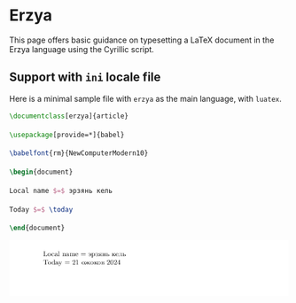 # Erzya

This page offers basic guidance on typesetting a LaTeX document in the
Erzya language using the Cyrillic script.

## Support with `ini` locale file

Here is a minimal sample file with `erzya` as the main language, with `luatex`.

```tex
\documentclass[erzya]{article}

\usepackage[provide=*]{babel}

\babelfont{rm}{NewComputerModern10}

\begin{document}

Local name $=$ эрзянь кель

Today $=$ \today

\end{document}
```

![](../media/locale-erzya.png)